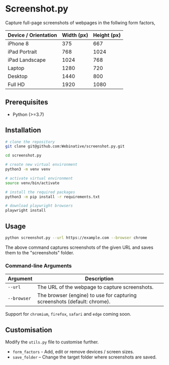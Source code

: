 # Screenshot.py

Capture full-page screenshots of webpages in the follwing form factors,

Device / Orientation | Width (px) | Height (px)
--- | --- | ---
iPhone 8 | 375 | 667
iPad Portrait | 768 | 1024
iPad Landscape | 1024 | 768
Laptop | 1280 | 720
Desktop | 1440 | 800
Full HD | 1920 | 1080

## Prerequisites

- Python (>=3.7)

## Installation

```bash
# clone the repository
git clone git@github.com:Webinative/screenshot.py.git

cd screenshot.py

# create new virtual environment
python3 -m venv venv

# activate virtual environment
source venv/bin/activate

# install the required packages
python3 -m pip install -r requirements.txt

# download playwright browsers
playwright install
```

## Usage

```bash
python screenshot.py --url https://example.com --browser chrome
```

The above command captures screenshots of the given URL and saves them to the "screenshots" folder.

### Command-line Arguments

Argument | Description
--- | ---
`--url` | The URL of the webpage to capture screenshots.
`--browser` | The browser (engine) to use for capturing screenshots (default: chrome).

Support for `chromium`, `firefox`, `safari` and `edge` coming soon.

## Customisation

Modify the `utils.py` file to customise further.

- `form_factors` - Add, edit or remove devices / screen sizes.
- `save_folder` – Change the target folder where screenshots are saved.

